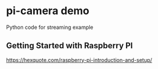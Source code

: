 # pi-camera demo

Python code for streaming example

## Getting Started with Raspberry PI
https://hexquote.com/raspberry-pi-introduction-and-setup/


